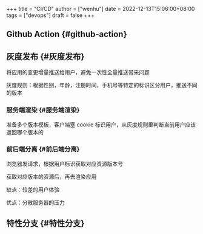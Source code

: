 +++
title = "CI/CD"
author = ["wenhu"]
date = 2022-12-13T15:06:00+08:00
tags = ["devops"]
draft = false
+++

## Github Action {#github-action}


## 灰度发布 {#灰度发布}

将应用的变更增量推送给用户，避免一次性全量推送带来问题

灰度规则：根据性别，年龄，注册时间，手机号等特定的标识区分用户，推送不同的版本


### 服务端渲染 {#服务端渲染}

准备多个版本模板，客户端塞 cookie 标识用户，从灰度规则里判断当前用户应该返回哪个版本的


### 前后端分离 {#前后端分离}

浏览器发请求，根据用户标识获取对应资源版本号

获取对应版本的资源后，再去渲染应用

缺点：较差的用户体验

优点：分散服务器的压力


## 特性分支 {#特性分支}
